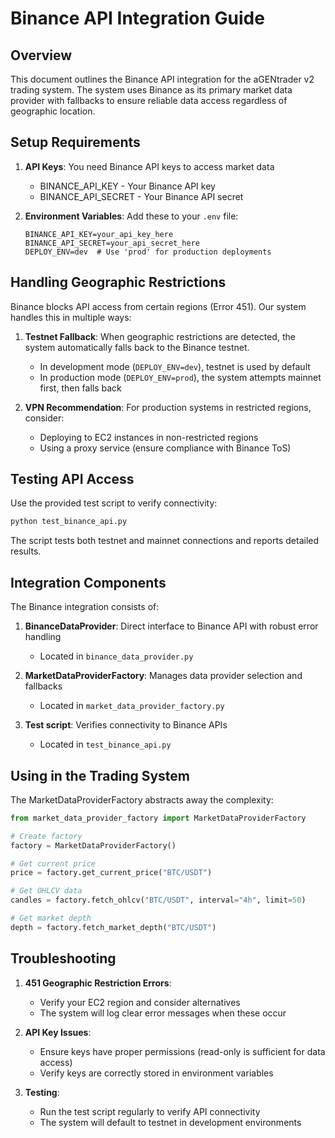 # Binance API Integration Guide

## Overview

This document outlines the Binance API integration for the aGENtrader v2 trading system. The system uses Binance as its primary market data provider with fallbacks to ensure reliable data access regardless of geographic location.

## Setup Requirements

1. **API Keys**: You need Binance API keys to access market data
   - BINANCE_API_KEY - Your Binance API key
   - BINANCE_API_SECRET - Your Binance API secret

2. **Environment Variables**: Add these to your `.env` file:
   ```
   BINANCE_API_KEY=your_api_key_here
   BINANCE_API_SECRET=your_api_secret_here
   DEPLOY_ENV=dev  # Use 'prod' for production deployments
   ```

## Handling Geographic Restrictions

Binance blocks API access from certain regions (Error 451). Our system handles this in multiple ways:

1. **Testnet Fallback**: When geographic restrictions are detected, the system automatically falls back to the Binance testnet.
   - In development mode (`DEPLOY_ENV=dev`), testnet is used by default
   - In production mode (`DEPLOY_ENV=prod`), the system attempts mainnet first, then falls back

2. **VPN Recommendation**: For production systems in restricted regions, consider:
   - Deploying to EC2 instances in non-restricted regions
   - Using a proxy service (ensure compliance with Binance ToS)

## Testing API Access

Use the provided test script to verify connectivity:

```bash
python test_binance_api.py
```

The script tests both testnet and mainnet connections and reports detailed results.

## Integration Components

The Binance integration consists of:

1. **BinanceDataProvider**: Direct interface to Binance API with robust error handling
   - Located in `binance_data_provider.py`
   
2. **MarketDataProviderFactory**: Manages data provider selection and fallbacks
   - Located in `market_data_provider_factory.py`
   
3. **Test script**: Verifies connectivity to Binance APIs
   - Located in `test_binance_api.py`

## Using in the Trading System

The MarketDataProviderFactory abstracts away the complexity:

```python
from market_data_provider_factory import MarketDataProviderFactory

# Create factory
factory = MarketDataProviderFactory()

# Get current price
price = factory.get_current_price("BTC/USDT")

# Get OHLCV data
candles = factory.fetch_ohlcv("BTC/USDT", interval="4h", limit=50)

# Get market depth
depth = factory.fetch_market_depth("BTC/USDT")
```

## Troubleshooting

1. **451 Geographic Restriction Errors**:
   - Verify your EC2 region and consider alternatives
   - The system will log clear error messages when these occur
   
2. **API Key Issues**:
   - Ensure keys have proper permissions (read-only is sufficient for data access)
   - Verify keys are correctly stored in environment variables

3. **Testing**:
   - Run the test script regularly to verify API connectivity
   - The system will default to testnet in development environments